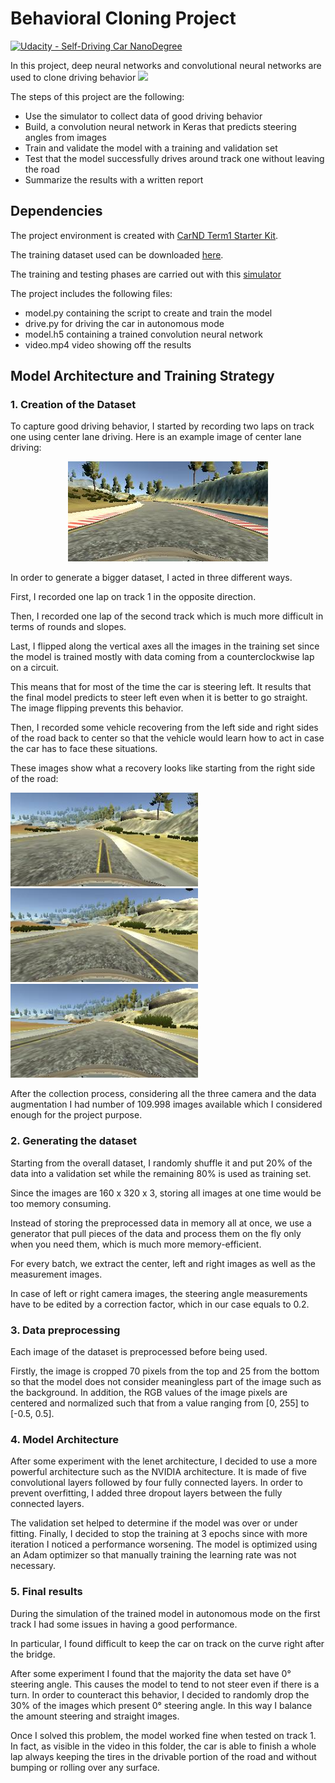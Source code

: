 # Behavioral Cloning Project

[![Udacity - Self-Driving Car NanoDegree](https://s3.amazonaws.com/udacity-sdc/github/shield-carnd.svg)](http://www.udacity.com/drive)

In this project, deep neural networks and convolutional neural networks are used to clone driving behavior
![](./media/video.gif)

The steps of this project are the following:
* Use the simulator to collect data of good driving behavior
* Build, a convolution neural network in Keras that predicts steering angles from images
* Train and validate the model with a training and validation set
* Test that the model successfully drives around track one without leaving the road
* Summarize the results with a written report

## Dependencies 

The project environment is created with [CarND Term1 Starter Kit](https://github.com/udacity/CarND-Term1-Starter-Kit).

The training dataset used can be downloaded [here](https://drive.google.com/file/d/1cfkh2W3NSLGCxoHOnGBu67-KbAnYx4pL/view?usp=sharing).

The training and testing phases are carried out with this [simulator](https://github.com/udacity/self-driving-car-sim)

The project includes the following files:
* model.py containing the script to create and train the model
* drive.py for driving the car in autonomous mode
* model.h5 containing a trained convolution neural network
* video.mp4 video showing off the results

## Model Architecture and Training Strategy

### 1. Creation of the Dataset
To capture good driving behavior, I started by recording two laps on track one using
center lane driving. Here is an example image of center lane driving:

<p align="center">
  <img src="./media/example.jpg" />
</p>

In order to generate a bigger dataset, I acted in three different ways. 

First, I recorded one lap on track 1 in the opposite direction.

Then, I recorded one lap of the second track which is much more difficult in terms of
rounds and slopes.

Last, I flipped along the vertical axes all the images in the training set since the
model is trained mostly with data coming from a counterclockwise lap on a circuit.

This means that for most of the time the car is steering left. It results that the final
model predicts to steer left even when it is better to go straight. The image flipping
prevents this behavior.

Then, I recorded some vehicle recovering from the left side and right sides of the
road back to center so that the vehicle would learn how to act in case the car has to
face these situations.

These images show what a recovery looks like starting from the right side of the
road:

<p float="left">
  <img src="./media/recovery_1.jpg" width="300" />
  <img src="./media/recovery_2.jpg" width="300" /> 
  <img src="./media/recovery_3.jpg" width="300" />
</p>
     

After the collection process, considering all the three camera and the data augmentation I had number of 109.998 images available which I considered enough for the project purpose.

### 2. Generating the dataset
Starting from the overall dataset, I randomly shuffle it and put 20% of the data into a validation set while the remaining 80% is used as training set.

Since the images are 160 x 320 x 3, storing all images at one time would be too memory consuming.

Instead of storing the preprocessed data in memory all at once, we use a generator that pull pieces of the data and process them on the fly only when you need them, which is much more memory-efficient.

For every batch, we extract the center, left and right images as well as the measurement images.

In case of left or right camera images, the steering angle measurements have to be edited by a correction factor, which in our case equals to 0.2.

### 3. Data preprocessing
Each image of the dataset is preprocessed before being used.

Firstly, the image is cropped 70 pixels from the top and 25 from the bottom so that the model does not consider meaningless part of the image such as the background. In addition, the RGB values of the image pixels are centered and normalized such that from a value ranging from [0, 255] to [-0.5, 0.5].

### 4. Model Architecture
After some experiment with the lenet architecture, I decided to use a more powerful architecture such as the NVIDIA architecture. It is made of five convolutional layers followed by four fully connected layers. In order to prevent overfitting, I added three dropout layers between the fully connected layers.

The validation set helped to determine if the model was over or under fitting.
Finally, I decided to stop the training at 3 epochs since with more iteration I noticed a performance worsening. The model is optimized using an Adam optimizer so that manually training the learning rate was not necessary.

### 5. Final results
During the simulation of the trained model in autonomous mode on the first track I had some issues in having a good performance.

In particular, I found difficult to keep the car on track on the curve right after the bridge.

After some experiment I found that the majority the data set have 0° steering angle.
This causes the model to tend to not steer even if there is a turn.
In order to counteract this behavior, I decided to randomly drop the 30% of the images which present 0° steering angle. In this way I balance the amount steering and straight images.

Once I solved this problem, the model worked fine when tested on track 1.
In fact, as visible in the video in this folder, the car is able to finish a whole lap always keeping the tires in the drivable portion of the road and without bumping or rolling over any surface.
